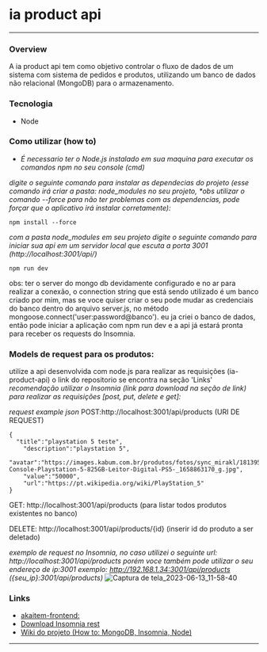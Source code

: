 # ia product api
----------------

### Overview
A ia product api tem como objetivo controlar o fluxo de dados de um sistema com sistema de pedidos e produtos, utilizando um banco de dados não relacional (MongoDB) para o armazenamento.

### Tecnologia
* Node

### Como utilizar (how to)
* _É necessario ter o Node.js instalado em sua maquina para executar os comandos npm no seu console (cmd)_ 

_digite o seguinte comando para instalar as dependecias do projeto (esse comando irá criar a pasta: node_modules no seu projeto, *obs utilizar o comando --force para não ter problemas com as dependencias, pode forçar que o aplicativo irá instalar corretamente):_
```
npm install --force
```
_com a pasta node_modules em seu projeto digite o seguinte comando para iniciar sua api em um servidor local que escuta a porta 3001 (http://localhost:3001/api/)_
```
npm run dev
``` 
obs: ter o server do mongo db devidamente configurado e no ar para realizar a conexão, o connection string que está sendo utilizado é um banco criado por mim, mas se voce quiser criar o seu pode mudar as credenciais do banco dentro do arquivo server.js, no método mongoose.connect('user:password@banco').
eu ja criei o banco de dados, então pode iniciar a aplicação com npm run dev e a api já estará pronta para receber os requests do Insomnia.

### Models de request para os produtos:
utilize a api desenvolvida com node.js para realizar as requisições (ia-product-api) o link do repositorio se encontra na seção 'Links'
_recomendação utilizar o Insomnia (link para download na seção de link) para realizar as requisições [post, put, delete e get]:_

_request example json_
POST:http://localhost:3001/api/products (URI DE REQUEST)
```
{
  "title":"playstation 5 teste",
	"description":"playstation 5",				 
  "avatar":"https://images.kabum.com.br/produtos/fotos/sync_mirakl/181395/          Console-Playstation-5-825GB-Leitor-Digital-PS5-_1658863170_g.jpg",
	"value":"50000",  
	"url":"https://pt.wikipedia.org/wiki/PlayStation_5"
}
```
GET: http://localhost:3001/api/products (para listar todos produtos existentes no banco)

DELETE: http://localhost:3001/api/products/{id} (inserir id do produto a ser deletado)

_exemplo de request no Insomnia, no caso utilizei o seguinte url: http://localhost:3001/api/products porém voce também pode utilizar o seu endereço de ip:3001 exemplo: http://192.168.1.34:3001/api/products ({seu_ip}:3001/api/products)_
![Captura de tela_2023-06-13_11-58-40](https://github.com/perseul/node-api/assets/53841377/f05f71fc-9473-49df-bf20-97dc223e0906)

### Links
* [akaitem-frontend:](https://github.com/perseul/akaitem)
* [Download Insomnia rest](https://insomnia.rest/download)
* [Wiki do projeto (How to: MongoDB, Insomnia, Node)](https://github.com/perseul/node-api/wiki)

----------------

